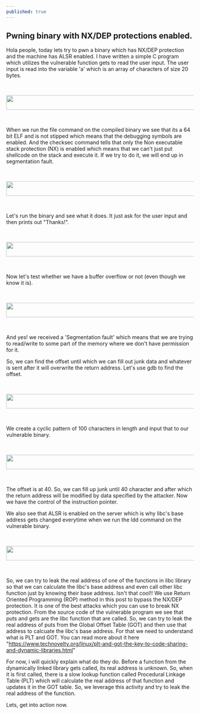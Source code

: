 ```yaml
---
published: true
---
```


## Pwning binary with NX/DEP protections enabled.

Hola people, today lets try to pwn a binary which has NX/DEP protection and the machine has ALSR enabled. I have written a simple C program which utilizes the vulnerable function gets to read the user input. The user input is read into the variable 'a' which is an array of characters of size 20 bytes.

<br>
	<p align="center">
  		<img width="614" height="39" src="https://fir3wa1-k3r.github.io/imgs/pwn_1.png">	
	</p>
<br>

When we run the file command on the compiled binary we see that its a 64 bit ELF and is not stipped which means that the debugging symbols are enabled. And the checksec command tells that only the Non executable stack protection (NX) is enabled which means that we can't just put shellcode on the stack and execute it. If we try to do it, we will end up in segmentation fault.

<br>
	<p align="center">
  		<img width="614" height="39" src="https://fir3wa1-k3r.github.io/imgs/pwn_2.png">	
	</p>
<br>

Let's run the binary and see what it does. It just ask for the user input and then prints out "Thanks!".

<br>
	<p align="center">
  		<img width="614" height="39" src="https://fir3wa1-k3r.github.io/imgs/pwn_3.png">	
	</p>
<br>
 
 Now let's test whether we have a buffer overflow or not (even though we know it is).
 
<br>
	<p align="center">
  		<img width="614" height="39" src="https://fir3wa1-k3r.github.io/imgs/pwn_4.png">
	</p>
<br>
 
 And yes! we received a 'Segmentation fault' which means that we are trying to read/write to some part of the memory where we don't have permission for it.
 
 So, we can find the offset until which we can fill out junk data and whatever is sent after it will overwrite the return address. Let's use gdb to find the offset.
 
<br>
	<p align="center">
  		<img width="614" height="39" src="https://fir3wa1-k3r.github.io/imgs/pwn_5.png">
	</p>
<br>

We create a cyclic pattern of 100 characters in length and input that to our vulnerable binary.

<br>
	<p align="center">
  		<img width="614" height="39" src="https://fir3wa1-k3r.github.io/imgs/pwn_6.png">
	</p>
<br>

The offset is at 40. So, we can fill up junk until 40 character and after which the return address will be modified by data specified by the attacker. Now we have the control of the instruction pointer.

We also see that ALSR is enabled on the server which is why libc's base address gets changed everytime when we run the ldd command on the vulnerable binary.

<br>
	<p align="center">
  		<img width="614" height="39" src="https://fir3wa1-k3r.github.io/imgs/pwn_7.png">
	</p>
<br>

So, we can try to leak the real address of one of the functions in libc library so that we can calculate the libc's base address and even call other libc function just by knowing their base address. Isn't that cool!!
We use Return Oriented Programming (ROP) method in this post to bypass the NX/DEP protection. It is one of the best attacks which you can use to break NX protection.
From the source code of the vulnerable program we see that puts and gets are the libc function that are called. So, we can try to leak the real address of puts from the Global Offset Table (GOT) and then use that address to calcuate the libc's base address.
For that we need to understand what is PLT and GOT. You can read more about it here "https://www.technovelty.org/linux/plt-and-got-the-key-to-code-sharing-and-dynamic-libraries.html"

For now, i will quickly explain what do they do. Before a function from the dynamically linked library gets called, its real address is unknown. So, when it is first called, there is a slow lookup function called Procedural Linkage Table (PLT) which will calculate the real address of that function and updates it in the GOT table. So, we leverage this activity and try to leak the real address of the function.

Lets, get into action now. 